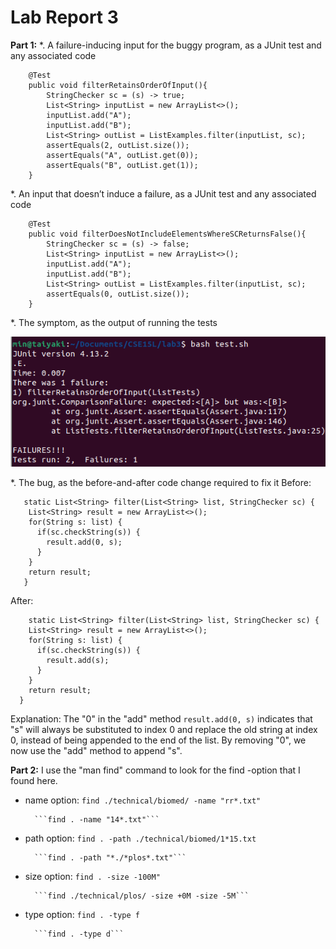 # **Lab Report 3**

**Part 1:**
*. A failure-inducing input for the buggy program, as a JUnit test and any associated code
```
    @Test
    public void filterRetainsOrderOfInput(){
        StringChecker sc = (s) -> true;
        List<String> inputList = new ArrayList<>();
        inputList.add("A");
        inputList.add("B");
        List<String> outList = ListExamples.filter(inputList, sc);
        assertEquals(2, outList.size());
        assertEquals("A", outList.get(0));
        assertEquals("B", outList.get(1));
    }
```
*. An input that doesn’t induce a failure, as a JUnit test and any associated code
```
    @Test
    public void filterDoesNotIncludeElementsWhereSCReturnsFalse(){
        StringChecker sc = (s) -> false;
        List<String> inputList = new ArrayList<>();
        inputList.add("A");
        inputList.add("B");
        List<String> outList = ListExamples.filter(inputList, sc);
        assertEquals(0, outList.size());
    }
```
*. The symptom, as the output of running the tests

![Image](symptom_lab3.png)

*. The bug, as the before-and-after code change required to fix it
   Before:
```
   static List<String> filter(List<String> list, StringChecker sc) {
    List<String> result = new ArrayList<>();
    for(String s: list) {
      if(sc.checkString(s)) {
        result.add(0, s);
      }
    }
    return result;
   }
```
  After:
```
    static List<String> filter(List<String> list, StringChecker sc) {
    List<String> result = new ArrayList<>();
    for(String s: list) {
      if(sc.checkString(s)) {
        result.add(s);
      }
    }
    return result;
  }
```
Explanation: The "0" in the "add" method ```result.add(0, s)``` indicates that "s" will always be substituted to index 0 and replace the old string at index 0, instead of being appended to the end of the list. By removing "0", we now use the "add" method to append "s".

**Part 2:**
I use the "man find" command to look for the find -option that I found here.
- name option:
        ```find ./technical/biomed/ -name "rr*.txt"```
  
        ```find . -name "14*.txt"```

- path option:
        ```find . -path ./technical/biomed/1*15.txt```
  
        ```find . -path "*./*plos*.txt"```

- size option:
        ```find . -size -100M"```
  
        ```find ./technical/plos/ -size +0M -size -5M```

- type option:
        ```find . -type f```
  
        ```find . -type d```

